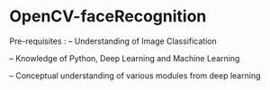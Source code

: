 # OpenCV-faceRecognition

Pre-requisites :
– Understanding of Image Classification

– Knowledge of Python, Deep Learning and Machine Learning

– Conceptual understanding of various modules from deep learning

